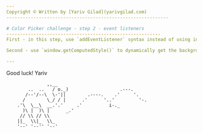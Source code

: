 ```yaml
---
Copyright © Written by [Yariv Gilad](yarivgilad.com)
------------------------------------------------------------

# Color Picker challenge - step 2 - event listeners
---------------------------------------------------------
First - in this step, use `addEventListener` syntax instead of using inline events.

Second - use `window.getComputedStyle()` to dynamically get the background color of the clicked item, and use it to set the background color of the `.selected_color` div.

---
```


Good luck!
Yariv

                   ,,__
            ..  ..   / o._)                   .---.
           /--'/--\  \-'||        .----.    .'     '.
          /        \_/ / |      .'      '..'         '-.
        .'\  \__\  __.'.'     .'          i-._
          )\ |  )\ |      _.'
         // \\ // \\
        ||_  \\|_  \\_
        '--' '--'' '--'
